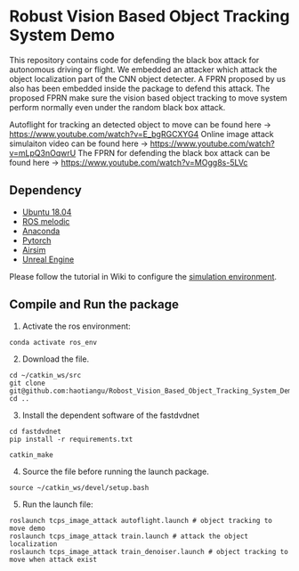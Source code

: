 # Robust Vision Based Object Tracking System Demo


This repository contains code for defending the black box attack for autonomous driving or flight. We embedded an attacker which attack the object localization part of the CNN object detecter. A FPRN proposed by us also has been embedded inside the package to defend this attack. The proposed FPRN make sure the vision based object tracking to move system perform normally even under the random black box attack.


Autoflight for tracking an detected object to move can be found here -> https://www.youtube.com/watch?v=E_bgRGCXYG4
Online image attack simulaiton video can be found here -> https://www.youtube.com/watch?v=mLpQ3nOqwrU
The FPRN for defending the black box attack can be found here -> https://www.youtube.com/watch?v=MOgg8s-5LVc



## Dependency

- [Ubuntu 18.04](https://releases.ubuntu.com/18.04/)
- [ROS melodic](http://wiki.ros.org/ROS/Installation)
- [Anaconda](https://www.anaconda.com/products/distribution#linux)
- [Pytorch](https://pytorch.org/get-started/locally/)
- [Airsim](https://microsoft.github.io/AirSim/airsim_ros_pkgs/)
- [Unreal Engine](https://github.com/EpicGames/UnrealEngine)

Please follow the tutorial in Wiki to configure the [simulation environment](https://github.com/haotiangu/Robost_Vision_Based_Object_Tracking_System_Demo/wiki/The-General-Configuring-Tutorial-of-The-Simulation-Environment).






## Compile and Run the package

1. Activate the ros environment:
```
conda activate ros_env
```


2. Download the file.

```
cd ~/catkin_ws/src
git clone git@github.com:haotiangu/Robost_Vision_Based_Object_Tracking_System_Demo.git
cd ..
```
3. Install the dependent software of the fastdvdnet

```
cd fastdvdnet
pip install -r requirements.txt
```



```
catkin_make
```

4.  Source the file before running the launch package.
```
source ~/catkin_ws/devel/setup.bash
```


5. Run the launch file:
```
roslaunch tcps_image_attack autoflight.launch # object tracking to move demo
roslaunch tcps_image_attack train.launch # attack the object localization  
roslaunch tcps_image_attack train_denoiser.launch # object tracking to move when attack exist
```
